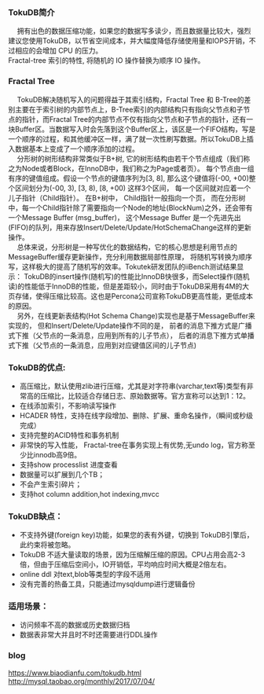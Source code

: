 ### TokuDB简介  
&emsp; 拥有出色的数据压缩功能，如果您的数据写多读少，而且数据量比较大，强烈建议您使用TokuDB，以节省空间成本，并大幅度降低存储使用量和IOPS开销，不过相应的会增加 CPU 的压力。  
Fractal-tree 索引的特性, 将随机的 IO 操作替换为顺序 IO 操作。  
### Fractal Tree  
&emsp; TokuDB解决随机写入的问题得益于其索引结构，Fractal Tree 和 B-Tree的差别主要在于索引树的内部节点上，B-Tree索引的内部结构只有指向父节点和子节点的指针，而Fractal Tree的内部节点不仅有指向父节点和子节点的指针，还有一块Buffer区。当数据写入时会先落到这个Buffer区上，该区是一个FIFO结构，写是一个顺序的过程，和其他缓冲区一样，满了就一次性刷写数据。所以TokuDB上插入数据基本上变成了一个顺序添加的过程。  
&emsp; 分形树的树形结构非常类似于B+树, 它的树形结构由若干个节点组成（我们称之为Node或者Block，在InnoDB中，我们称之为Page或者页）。 每个节点由一组有序的键值组成。假设一个节点的键值序列为[3, 8], 那么这个键值将(-00, +00)整个区间划分为(-00, 3), [3, 8), [8, +00) 这样3个区间， 每一个区间就对应着一个儿子指针（Child指针）。 在B+树中， Child指针一般指向一个页， 而在分形树中，每一个Child指针除了需要指向一个Node的地址(BlockNum)之外，还会带有一个Message Buffer (msg_buffer)， 这个Message Buffer 是一个先进先出(FIFO)的队列，用来存放Insert/Delete/Update/HotSchemaChange这样的更新操作。  
&emsp; 总体来说，分形树是一种写优化的数据结构，它的核心思想是利用节点的MessageBuffer缓存更新操作，充分利用数据局部性原理， 将随机写转换为顺序写，这样极大的提高了随机写的效率。Tokutek研发团队的iiBench测试结果显示： TokuDB的insert操作(随机写)的性能比InnoDB快很多，而Select操作(随机读)的性能低于InnoDB的性能，但是差距较小，同时由于TokuDB采用有4M的大页存储，使得压缩比较高。这也是Percona公司宣称TokuDB更高性能，更低成本的原因。  
&emsp; 另外，在线更新表结构(Hot Schema Change)实现也是基于MessageBuffer来实现的， 但和Insert/Delete/Update操作不同的是， 前者的消息下推方式是广播式下推（父节点的一条消息，应用到所有的儿子节点）， 后者的消息下推方式单播式下推（父节点的一条消息，应用到对应键值区间的儿子节点)  

### TokuDB的优点:  
* 高压缩比，默认使用zlib进行压缩，尤其是对字符串(varchar,text等)类型有非常高的压缩比，比较适合存储日志、原始数据等。官方宣称可以达到1：12。
* 在线添加索引，不影响读写操作
* HCADER 特性，支持在线字段增加、删除、扩展、重命名操作，（瞬间或秒级完成）
* 支持完整的ACID特性和事务机制
* 非常快的写入性能， Fractal-tree在事务实现上有优势,无undo log，官方称至少比innodb高9倍。
* 支持show processlist 进度查看
* 数据量可以扩展到几个TB；
* 不会产生索引碎片；
* 支持hot column addition,hot indexing,mvcc

### TokuDB缺点：  
* 不支持外键(foreign key)功能，如果您的表有外键，切换到 TokuDB引擎后，此约束将被忽略。
* TokuDB 不适大量读取的场景，因为压缩解压缩的原因。CPU占用会高2-3倍，但由于压缩后空间小，IO开销低，平均响应时间大概是2倍左右。
* online ddl 对text,blob等类型的字段不适用
* 没有完善的热备工具，只能通过mysqldump进行逻辑备份

### 适用场景：  
* 访问频率不高的数据或历史数据归档
* 数据表非常大并且时不时还需要进行DDL操作

### blog  
https://www.biaodianfu.com/tokudb.html  
http://mysql.taobao.org/monthly/2017/07/04/  
